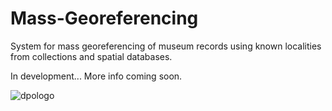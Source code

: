 # Mass-Georeferencing

System for mass georeferencing of museum records using known localities from collections and spatial databases.

In development... More info coming soon.

![dpologo](https://user-images.githubusercontent.com/2302171/75351300-f00ca580-5875-11ea-89a6-cfa612395bc9.jpg)
